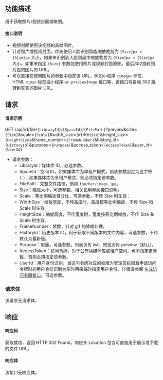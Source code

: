 ## 功能描述

用于获取照片/视频封面缩略图。

#### 接口说明

- 视频封面使用该视频的首帧图片。
- 针对照片或视频封面，优先使用人脸识别智能缩放裁剪为 `{Size}px × {Size}px` 大小，如果未识别到人脸则居中缩放裁剪为 `{Size}px × {Size}px` 大小，如果未指定 `{Size}` 参数则使用照片或视频封面原图，最后302跳转到对应的图片的 URL。
- 可以直接在使用图片的参数中指定该 URL，例如小程序 `<image>` 标签、 HTML `<img>` 标签或小程序 `wx.previewImage` 接口等，该接口将自动 302 跳转到真实的图片 URL。

## 请求

#### 请求示例  

GET /api/v1/file/`{LibraryId}`/`{SpaceId}`/`{FilePath}`?preview&size=`{Size}`&scale=`{Scale}`&width_size=`{WidthSize}`&height_size=`{HeightSize}`&frame_number=`{FrameNumber}`&history_id=`{HistoryId}`&purpose=`{Purpose}`&access_token=`{AccessToken}`&user_id=`{UserId}`

- 请求参数：
    - LibraryId：媒体库 ID，必选参数。
    - SpaceId：空间 ID，如果媒体库为单租户模式，则该参数固定为连字符(`-`)；如果媒体库为多租户模式，则必须指定该参数。
    - FilePath：完整文件路径，例如 `foo/bar/image.jpg`。
    - Size：缩放大小，可选参数，相关说明参阅接口说明。
    - Scale：等比例缩放百分比，可选参数，不传 Size 时生效；
    - WidthSize：缩放宽度，不传高度时，高度按等比例缩放，不传 Size 和 Scale 时生效。
    - HeightSize：缩放高度，不传宽度时，宽度按等比例缩放，不传 Size 和 Scale 时生效。
    - FrameNumber：帧数，针对 gif 的降帧处理。
    - HistoryId：历史版本 ID，用于获取不同版本的文件内容，可选参数，不传默认为最新版。
    - Purpose：用途，可选参数，列表页传 list、预览页传 preview（默认）。
    - AccessToken：访问令牌，对于公有读媒体库或租户空间，可不指定该参数，否则必须指定该参数。
    - UserId：用户身份识别，当访问令牌对应的权限为管理员权限且申请访问令牌时的用户身份识别为空时用来临时指定用户身份，详情请参阅 [生成访问令牌接口](https://cloud.tencent.com/document/product/1339/71159)，可选参数。

### 请求体

该请求无请求体。

## 响应

#### 响应码

获取成功，返回 HTTP 302 Found，响应头 Location 包含可直接用于展示或下载的文件 URL。

#### 响应体

该接口无响应体。

